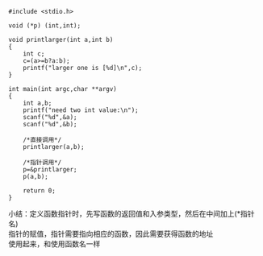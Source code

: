 ```
#include <stdio.h>

void (*p) (int,int);

void printlarger(int a,int b)
{
    int c;
    c=(a>=b?a:b);
    printf("larger one is [%d]\n",c);
}

int main(int argc,char **argv)
{
    int a,b;
    printf("need two int value:\n");
    scanf("%d",&a);
    scanf("%d",&b);

    /*直接调用*/
    printlarger(a,b);

    /*指针调用*/
    p=&printlarger;
    p(a,b);

    return 0;
}
```
小结：定义函数指针时，先写函数的返回值和入参类型，然后在中间加上(*指针名)  
     指针的赋值，指针需要指向相应的函数，因此需要获得函数的地址  
     使用起来，和使用函数名一样  
